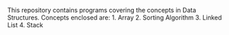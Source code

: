 This repository contains programs covering the concepts in Data Structures.
Concepts enclosed are:
        1. Array
        2. Sorting Algorithm
        3. Linked List
        4. Stack
